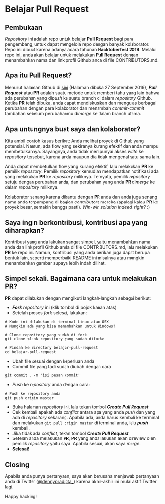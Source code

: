 # Belajar Pull Request

## Pembukaan

*Repository* ini adalah repo untuk belajar **Pull Request** bagi para pengembang, untuk dapat mengelola repo dengan banyak kolaborator. Repo ini dibuat karena adanya acara tahunan **Hacktoberfest 2019**. Melalui repo ini, anda akan belajar untuk melakukan **Pull Request** dengan menambahkan nama dan link profil Github anda di file CONTRIBUTORS.md.

## Apa itu **Pull Request**?

Menurut halaman Github di [sini](https://help.github.com/en/articles/about-pull-requests) (Halaman dibuka 27 September 2019), ***Pull Request*** atau **PR** adalah suatu metode untuk memberi tahu yang lain bahwa ada perubahan yang di*push* ke suatu branch di dalam *repository* Github. Ketika **PR** telah dibuka, anda dapat mendiskusikan dan mengulas berbagai perubahan dengan para kolaborator dan menambah *commit-commit* tambahan sebelum perubahanmu di*merge* ke dalam branch utama.

## Apa untungnya buat saya dan kolaborator?

Kita ambil contoh kasus berikut: Anda melihat proyek di Github yang potensial. Namun, ada flow yang sekiranya kurang efektif dan anda mampu membetulkannya. Sayangnya, anda tidak mempunyai akses *write* ke *repository* tersebut, karena anda maupun dia tidak mengenal satu sama lain.

Anda dapat membetulkan flow yang kurang efektif, lalu melakukan **PR** ke pemilik *repository*. Pemilik *repository* kemudian mendapatkan notifikasi ada yang melakukan **PR** ke *repository* miliknya. Ternyata, pemilik *repository* setuju dengan perubahan anda, dan perubahan yang anda **PR** di*merge* ke dalam *repository* miliknya.

Kolaborator senang karena dibantu dengan **PR** anda dan anda juga senang nama anda terpampang di bagian *contributors* mereka (apalagi kalau **PR** ke proyek besar, semakin bangga pasti). *Win-win solution indeed, right?* :)

## Saya ingin berkontribusi, kontribusi apa yang diharapkan?

Kontribusi yang anda lakukan sangat simpel, yaitu menambahkan nama anda dan link profil Github anda di file CONTRIBUTORS.md, lalu melakukan **PR** ke repo ini. Namun, kontribusi yang anda berikan juga dapat berupa bentuk lain, seperti memperbaiki README ini misalnya atau mungkin menambahkan gambar supaya lebih indah dilihat.

## Simpel sekali. Bagaimana cara untuk melakukan **PR**?

**PR** dapat dilakukan dengan mengikuti langkah-langkah sebagai berikut:

- ***Fork*** *repository* ini (klik tombol di pojok kanan atas)
- Setelah proses *fork* selesai, lakukan:
```
# Kode ini dilakukan di terminal Linux atau OSX
# Mungkin ada yang bisa menambahkan untuk Windows?

# Clone repository yang sudah di fork
git clone <link repository yang sudah difork>

# Pindah ke directory belajar-pull-request
cd belajar-pull-request
```
- Ubah file sesuai dengan keperluan anda
- Commit file yang tadi sudah diubah dengan cara
```
git commit . -m 'isi pesan commit'
```
- *Push* ke *repository* anda dengan cara:
```
# Push ke repository anda
git push origin master
```
- Buka halaman *repository* ini, lalu tekan tombol ***Create Pull Request***
- Cek kembali apakah ada *conflict* antara apa yang anda *push* dan yang ada di *repository* sekarang. Apabila ada, anda harus kembali ke terminal dan melakukan ```git pull origin master``` di terminal anda, lalu ***push*** kembali.
- Jika tidak ada *conflict*, tekan tombol ***Create Pull Request***
- Setelah anda melakukan **PR**, **PR** yang anda lakukan akan direview oleh pemilik *repository* yaitu saya. Apabila sesuai, akan saya *merge*.
- **Selesai!**

## Closing

Apabila anda punya pertanyaan, saya akan berusaha menjawab pertanyaan anda di Twitter ([@dennypradipta_](https://www.twitter.com/dennypradipta_)) karena akhir-akhir ini mulai aktif Twitter lagi.

Happy hacking!